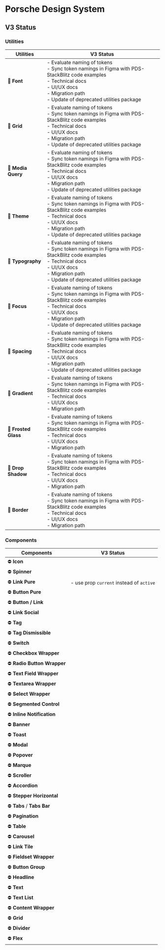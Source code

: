 # Porsche Design System

## V3 Status

### Utilities

| Utilities            | V3 Status                                                                                                                                                                                           |
| -------------------- | --------------------------------------------------------------------------------------------------------------------------------------------------------------------------------------------------- |
| 🚧 **Font**          | - Evaluate naming of tokens<br>- Sync token namings in Figma with PDS- StackBlitz code examples<br>- Technical docs<br>- UI/UX docs<br>- Migration path<br>- Update of deprecated utilities package |
| 🚧 **Grid**          | - Evaluate naming of tokens<br>- Sync token namings in Figma with PDS- StackBlitz code examples<br>- Technical docs<br>- UI/UX docs<br>- Migration path<br>- Update of deprecated utilities package |
| 🚧 **Media Query**   | - Evaluate naming of tokens<br>- Sync token namings in Figma with PDS- StackBlitz code examples<br>- Technical docs<br>- UI/UX docs<br>- Migration path<br>- Update of deprecated utilities package |
| 🚧 **Theme**         | - Evaluate naming of tokens<br>- Sync token namings in Figma with PDS- StackBlitz code examples<br>- Technical docs<br>- UI/UX docs<br>- Migration path<br>- Update of deprecated utilities package |
| 🚧 **Typography**    | - Evaluate naming of tokens<br>- Sync token namings in Figma with PDS- StackBlitz code examples<br>- Technical docs<br>- UI/UX docs<br>- Migration path<br>- Update of deprecated utilities package |
| 🚧 **Focus**         | - Evaluate naming of tokens<br>- Sync token namings in Figma with PDS- StackBlitz code examples<br>- Technical docs<br>- UI/UX docs<br>- Migration path<br>- Update of deprecated utilities package |
| 🚧 **Spacing**       | - Evaluate naming of tokens<br>- Sync token namings in Figma with PDS- StackBlitz code examples<br>- Technical docs<br>- UI/UX docs<br>- Migration path<br>- Update of deprecated utilities package |
| 🚧 **Gradient**      | - Evaluate naming of tokens<br>- Sync token namings in Figma with PDS- StackBlitz code examples<br>- Technical docs<br>- UI/UX docs<br>- Migration path                                             |
| 🚧 **Frosted Glass** | - Evaluate naming of tokens<br>- Sync token namings in Figma with PDS- StackBlitz code examples<br>- Technical docs<br>- UI/UX docs<br>- Migration path                                             |
| 🚧 **Drop Shadow**   | - Evaluate naming of tokens<br>- Sync token namings in Figma with PDS- StackBlitz code examples<br>- Technical docs<br>- UI/UX docs<br>- Migration path                                             |
| 🚧 **Border**        | - Evaluate naming of tokens<br>- Sync token namings in Figma with PDS- StackBlitz code examples<br>- Technical docs<br>- UI/UX docs<br>- Migration path                                             |

### Components

| Components                  | V3 Status                                |
| --------------------------- | ---------------------------------------- |
| ⛔ **Icon**                 |                                          |
| ⛔ **Spinner**              |                                          |
| ⛔ **Link Pure**            | - use prop `current` instead of `active` |
| ⛔ **Button Pure**          |                                          |
| ⛔ **Button / Link**        |                                          |
| ⛔ **Link Social**          |                                          |
| ⛔ **Tag**                  |                                          |
| ⛔ **Tag Dismissible**      |                                          |
| ⛔ **Switch**               |                                          |
| ⛔ **Checkbox Wrapper**     |                                          |
| ⛔ **Radio Button Wrapper** |                                          |
| ⛔ **Text Field Wrapper**   |                                          |
| ⛔ **Textarea Wrapper**     |                                          |
| ⛔ **Select Wrapper**       |                                          |
| ⛔ **Segmented Control**    |                                          |
| ⛔ **Inline Notification**  |                                          |
| ⛔ **Banner**               |                                          |
| ⛔ **Toast**                |                                          |
| ⛔ **Modal**                |                                          |
| ⛔ **Popover**              |                                          |
| ⛔ **Marque**               |                                          |
| ⛔ **Scroller**             |                                          |
| ⛔ **Accordion**            |                                          |
| ⛔ **Stepper Horizontal**   |                                          |
| ⛔ **Tabs** / **Tabs Bar**  |                                          |
| ⛔ **Pagination**           |                                          |
| ⛔ **Table**                |                                          |
| ⛔ **Carousel**             |                                          |
| ⛔ **Link Tile**            |                                          |
| ⛔ **Fieldset Wrapper**     |                                          |
| ⛔ **Button Group**         |                                          |
| ⛔ **Headline**             |                                          |
| ⛔ **Text**                 |                                          |
| ⛔ **Text List**            |                                          |
| ⛔ **Content Wrapper**      |                                          |
| ⛔ **Grid**                 |                                          |
| ⛔ **Divider**              |                                          |
| ⛔ **Flex**                 |                                          |
